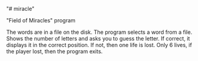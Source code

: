 "# miracle" 

"Field of Miracles" program

The words are in a file on the disk.
The program selects a word from a file.
Shows the number of letters and asks you to guess the letter.
If correct, it displays it in the correct position.
If not, then one life is lost.
Only 6 lives, if the player lost, then the program exits.
